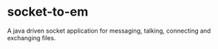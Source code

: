 # socket-to-em
A java driven socket application for messaging, talking, connecting and exchanging files.
